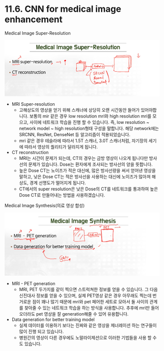 # 11.6. CNN for medical image enhancement

Medical Image Super-Resolution

![스크린샷 2025-06-24 18.16.56.png](/assets/의료인공지능/11_6_CNN_for_medical_image_enhancement/image_1.png)

- MRI Super-resolution
    - 고해상도의 영상을 얻기 위해 스캐너에 상당히 오랜 시간동안 들어가 있어야합니다.
    보통의 mir 같은 경우 low resolution mri와 high resolution mri를 모으고, 사이에 네트워크 학습을 진행 할 수 있습니다. 즉, low resolution ~ network model ~ high resolution형태 구성을 말합니다. 해당 network에는 SRCNN, ResNet, DenseNet 등 알고리즘이 적용되었습니다.
    - mri 같은 경우 테슬라에 따라서 1.5T 스캐너, 3.0T 스캐너처럼, 자기장의 세기에 따라서 영상의 퀄리티가 달라지게 됩니다.
- CT reconstruction
    - MRI는 시간이 문제가 되는데, CT의 경우는 금방 영상이 나오게 됩니다만 방사선의 문제가 있습니다.
    Dose는 환자에게 조사되는 방사선의 양을 뜻합니다.
    - 높은 Dose CT는 노이즈가 적은 대신에, 많은 방사선량을 써서 얻어낸 영상을 말하고,
    낮은 Dose CT는 적은 방사선을 사용하는 대신에 노이즈가 많아져 해상도, 경계 선명도가 떨어지게 됩니다.
    - CT에서의 super resolution은 낮은 Dose의 CT를 네트워크를 통과하여 높은 Dose CT로 만들어내는 방법을 사용하겠습니다.

Medical Image Synthesis(의료 영상 합성)

![스크린샷 2025-06-24 18.43.49.png](/assets/의료인공지능/11_6_CNN_for_medical_image_enhancement/image_2.png)

- MRI - PET generation
    - MRI, PET 두가지를 같이 찍으면 스트럭쳐한 정보를 얻을 수 있습니다. 그 다음 신진대사 정보를 얻을 수 있으며, 실제 PET영상 같은 경우 아무래도 찍는데 번거로운 점이  꽤나 많기 때문에 mri와 pet 페어한 세트로 모아서 둘 사이의 관계를 찾아줄 수 있는 네트워크 학습을 하는 방식을 사용합니다. 추후에 mri만 들어오더라도 pet 영상을 잘 generation해줄 수 있어 유용합니다.
- Data generation for better training model
    - 실제 데이터를 이용하기 보다는 진짜와 같은 영상을 제너레이션 하는 연구들이 많이 진행 되고 있습니다.
    - 병원간의 영상이 다른 경우에도 노말라이제션으로 이러한 기법들을 사용 할 수 도 있습니다.